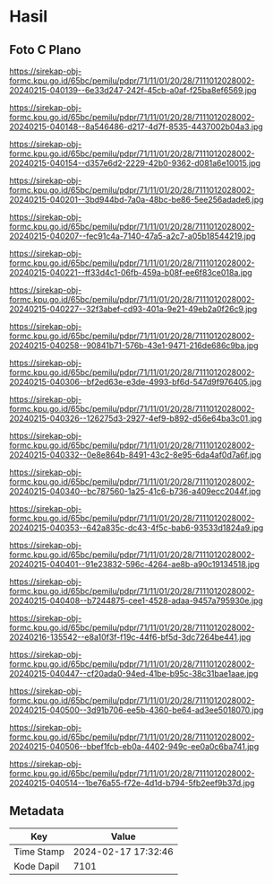 # Hasil

## Foto C Plano

https://sirekap-obj-formc.kpu.go.id/65bc/pemilu/pdpr/71/11/01/20/28/7111012028002-20240215-040139--6e33d247-242f-45cb-a0af-f25ba8ef6569.jpg

https://sirekap-obj-formc.kpu.go.id/65bc/pemilu/pdpr/71/11/01/20/28/7111012028002-20240215-040148--8a546486-d217-4d7f-8535-4437002b04a3.jpg

https://sirekap-obj-formc.kpu.go.id/65bc/pemilu/pdpr/71/11/01/20/28/7111012028002-20240215-040154--d357e6d2-2229-42b0-9362-d081a6e10015.jpg

https://sirekap-obj-formc.kpu.go.id/65bc/pemilu/pdpr/71/11/01/20/28/7111012028002-20240215-040201--3bd944bd-7a0a-48bc-be86-5ee256adade6.jpg

https://sirekap-obj-formc.kpu.go.id/65bc/pemilu/pdpr/71/11/01/20/28/7111012028002-20240215-040207--fec91c4a-7140-47a5-a2c7-a05b18544219.jpg

https://sirekap-obj-formc.kpu.go.id/65bc/pemilu/pdpr/71/11/01/20/28/7111012028002-20240215-040221--ff33d4c1-06fb-459a-b08f-ee6f83ce018a.jpg

https://sirekap-obj-formc.kpu.go.id/65bc/pemilu/pdpr/71/11/01/20/28/7111012028002-20240215-040227--32f3abef-cd93-401a-9e21-49eb2a0f26c9.jpg

https://sirekap-obj-formc.kpu.go.id/65bc/pemilu/pdpr/71/11/01/20/28/7111012028002-20240215-040258--90841b71-576b-43e1-9471-216de686c9ba.jpg

https://sirekap-obj-formc.kpu.go.id/65bc/pemilu/pdpr/71/11/01/20/28/7111012028002-20240215-040306--bf2ed63e-e3de-4993-bf6d-547d9f976405.jpg

https://sirekap-obj-formc.kpu.go.id/65bc/pemilu/pdpr/71/11/01/20/28/7111012028002-20240215-040326--126275d3-2927-4ef9-b892-d56e64ba3c01.jpg

https://sirekap-obj-formc.kpu.go.id/65bc/pemilu/pdpr/71/11/01/20/28/7111012028002-20240215-040332--0e8e864b-8491-43c2-8e95-6da4af0d7a6f.jpg

https://sirekap-obj-formc.kpu.go.id/65bc/pemilu/pdpr/71/11/01/20/28/7111012028002-20240215-040340--bc787560-1a25-41c6-b736-a409ecc2044f.jpg

https://sirekap-obj-formc.kpu.go.id/65bc/pemilu/pdpr/71/11/01/20/28/7111012028002-20240215-040353--642a835c-dc43-4f5c-bab6-93533d1824a9.jpg

https://sirekap-obj-formc.kpu.go.id/65bc/pemilu/pdpr/71/11/01/20/28/7111012028002-20240215-040401--91e23832-596c-4264-ae8b-a90c19134518.jpg

https://sirekap-obj-formc.kpu.go.id/65bc/pemilu/pdpr/71/11/01/20/28/7111012028002-20240215-040408--b7244875-cee1-4528-adaa-9457a795930e.jpg

https://sirekap-obj-formc.kpu.go.id/65bc/pemilu/pdpr/71/11/01/20/28/7111012028002-20240216-135542--e8a10f3f-f19c-44f6-bf5d-3dc7264be441.jpg

https://sirekap-obj-formc.kpu.go.id/65bc/pemilu/pdpr/71/11/01/20/28/7111012028002-20240215-040447--cf20ada0-94ed-41be-b95c-38c31bae1aae.jpg

https://sirekap-obj-formc.kpu.go.id/65bc/pemilu/pdpr/71/11/01/20/28/7111012028002-20240215-040500--3d91b706-ee5b-4360-be64-ad3ee5018070.jpg

https://sirekap-obj-formc.kpu.go.id/65bc/pemilu/pdpr/71/11/01/20/28/7111012028002-20240215-040506--bbef1fcb-eb0a-4402-949c-ee0a0c6ba741.jpg

https://sirekap-obj-formc.kpu.go.id/65bc/pemilu/pdpr/71/11/01/20/28/7111012028002-20240215-040514--1be76a55-f72e-4d1d-b794-5fb2eef9b37d.jpg


## Metadata

| Key        | Value               |
| ---------- | ------------------- |
| Time Stamp | 2024-02-17 17:32:46 |
| Kode Dapil | 7101                |




